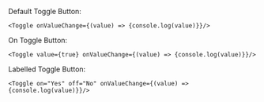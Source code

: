 Default Toggle Button:

    <Toggle onValueChange={(value) => {console.log(value)}}/>

On Toggle Button:

    <Toggle value={true} onValueChange={(value) => {console.log(value)}}/>

Labelled Toggle Button:

    <Toggle on="Yes" off="No" onValueChange={(value) => {console.log(value)}}/>

